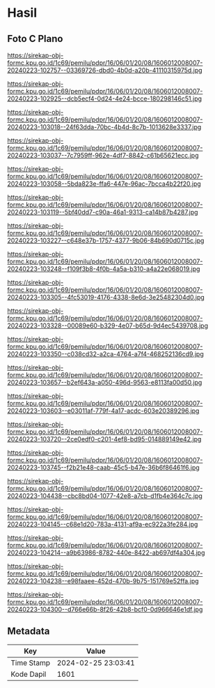 # Hasil

## Foto C Plano

https://sirekap-obj-formc.kpu.go.id/1c69/pemilu/pdpr/16/06/01/20/08/1606012008007-20240223-102757--03369726-dbd0-4b0d-a20b-41110315975d.jpg

https://sirekap-obj-formc.kpu.go.id/1c69/pemilu/pdpr/16/06/01/20/08/1606012008007-20240223-102925--dcb5ecf4-0d24-4e24-bcce-180298146c51.jpg

https://sirekap-obj-formc.kpu.go.id/1c69/pemilu/pdpr/16/06/01/20/08/1606012008007-20240223-103018--24f63dda-70bc-4b4d-8c7b-1013628e3337.jpg

https://sirekap-obj-formc.kpu.go.id/1c69/pemilu/pdpr/16/06/01/20/08/1606012008007-20240223-103037--7c7959ff-962e-4df7-8842-c61b65621ecc.jpg

https://sirekap-obj-formc.kpu.go.id/1c69/pemilu/pdpr/16/06/01/20/08/1606012008007-20240223-103058--5bda823e-ffa6-447e-96ac-7bcca4b22f20.jpg

https://sirekap-obj-formc.kpu.go.id/1c69/pemilu/pdpr/16/06/01/20/08/1606012008007-20240223-103119--5bf40dd7-c90a-46a1-9313-ca14b87b4287.jpg

https://sirekap-obj-formc.kpu.go.id/1c69/pemilu/pdpr/16/06/01/20/08/1606012008007-20240223-103227--c648e37b-1757-4377-9b06-84b690d0715c.jpg

https://sirekap-obj-formc.kpu.go.id/1c69/pemilu/pdpr/16/06/01/20/08/1606012008007-20240223-103248--f109f3b8-4f0b-4a5a-b310-a4a22e068019.jpg

https://sirekap-obj-formc.kpu.go.id/1c69/pemilu/pdpr/16/06/01/20/08/1606012008007-20240223-103305--4fc53019-4176-4338-8e6d-3e25482304d0.jpg

https://sirekap-obj-formc.kpu.go.id/1c69/pemilu/pdpr/16/06/01/20/08/1606012008007-20240223-103328--00089e60-b329-4e07-b65d-9d4ec5439708.jpg

https://sirekap-obj-formc.kpu.go.id/1c69/pemilu/pdpr/16/06/01/20/08/1606012008007-20240223-103350--c038cd32-a2ca-4764-a7f4-468252136cd9.jpg

https://sirekap-obj-formc.kpu.go.id/1c69/pemilu/pdpr/16/06/01/20/08/1606012008007-20240223-103657--b2ef643a-a050-496d-9563-e8113fa00d50.jpg

https://sirekap-obj-formc.kpu.go.id/1c69/pemilu/pdpr/16/06/01/20/08/1606012008007-20240223-103603--e03011af-779f-4a17-acdc-603e20389296.jpg

https://sirekap-obj-formc.kpu.go.id/1c69/pemilu/pdpr/16/06/01/20/08/1606012008007-20240223-103720--2ce0edf0-c201-4ef8-bd95-014889149e42.jpg

https://sirekap-obj-formc.kpu.go.id/1c69/pemilu/pdpr/16/06/01/20/08/1606012008007-20240223-103745--f2b21e48-caab-45c5-b47e-36b6f86461f6.jpg

https://sirekap-obj-formc.kpu.go.id/1c69/pemilu/pdpr/16/06/01/20/08/1606012008007-20240223-104438--cbc8bd04-1077-42e8-a7cb-d1fb4e364c7c.jpg

https://sirekap-obj-formc.kpu.go.id/1c69/pemilu/pdpr/16/06/01/20/08/1606012008007-20240223-104145--c68e1d20-783a-4131-af9a-ec922a3fe284.jpg

https://sirekap-obj-formc.kpu.go.id/1c69/pemilu/pdpr/16/06/01/20/08/1606012008007-20240223-104214--a9b63986-8782-440e-8422-ab697df4a304.jpg

https://sirekap-obj-formc.kpu.go.id/1c69/pemilu/pdpr/16/06/01/20/08/1606012008007-20240223-104238--e98faaee-452d-470b-9b75-151769e52ffa.jpg

https://sirekap-obj-formc.kpu.go.id/1c69/pemilu/pdpr/16/06/01/20/08/1606012008007-20240223-104300--d766e66b-8f26-42b8-bcf0-0d966646e1df.jpg


## Metadata

| Key        | Value               |
| ---------- | ------------------- |
| Time Stamp | 2024-02-25 23:03:41 |
| Kode Dapil | 1601                |



